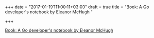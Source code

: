 +++
date = "2017-01-19T11:00:11+03:00"
draft = true
title = "Book: A Go developer's notebook by Eleanor McHugh "

+++

<p><a href="https://leanpub.com/GoNotebook">Book: A Go developer's notebook by Eleanor McHugh </a></p>
